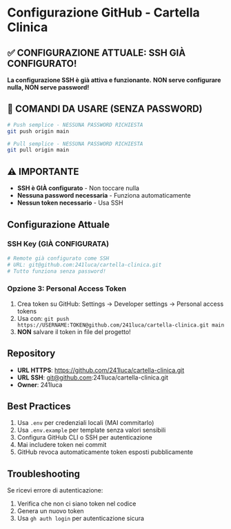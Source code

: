 # Configurazione GitHub - Cartella Clinica

## ✅ CONFIGURAZIONE ATTUALE: SSH GIÀ CONFIGURATO!

**La configurazione SSH è già attiva e funzionante.**
**NON serve configurare nulla, NON serve password!**

## 🚀 COMANDI DA USARE (SENZA PASSWORD)

```bash
# Push semplice - NESSUNA PASSWORD RICHIESTA
git push origin main

# Pull semplice - NESSUNA PASSWORD RICHIESTA
git pull origin main
```

## ⚠️ IMPORTANTE

- **SSH è GIÀ configurato** - Non toccare nulla
- **Nessuna password necessaria** - Funziona automaticamente
- **Nessun token necessario** - Usa SSH

## Configurazione Attuale

### SSH Key (GIÀ CONFIGURATA)
```bash
# Remote già configurato come SSH
# URL: git@github.com:241luca/cartella-clinica.git
# Tutto funziona senza password!
```

### Opzione 3: Personal Access Token
1. Crea token su GitHub: Settings → Developer settings → Personal access tokens
2. Usa con: `git push https://USERNAME:TOKEN@github.com/241luca/cartella-clinica.git main`
3. **NON** salvare il token in file del progetto!

## Repository

- **URL HTTPS**: https://github.com/241luca/cartella-clinica.git
- **URL SSH**: git@github.com:241luca/cartella-clinica.git
- **Owner**: 241luca

## Best Practices

1. Usa `.env` per credenziali locali (MAI commitarlo)
2. Usa `.env.example` per template senza valori sensibili
3. Configura GitHub CLI o SSH per autenticazione
4. Mai includere token nei commit
5. GitHub revoca automaticamente token esposti pubblicamente

## Troubleshooting

Se ricevi errore di autenticazione:
1. Verifica che non ci siano token nel codice
2. Genera un nuovo token
3. Usa `gh auth login` per autenticazione sicura
